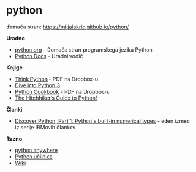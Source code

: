 # python

domača stran:
https://mitjaiskric.github.io/python/

**Uradno**
* [python.org](http://www.python.org/) - Domača stran programskega jezika Python
* [Python Docs](https://docs.python.org) - Uradni vodič

**Knjige**
* [Think Python](http://www.greenteapress.com/thinkpython2/index.html) - PDF na Dropbox-u
* [Dive into Python 3](http://www.diveintopython3.net/)
* [Python Cookbook](http://chimera.labs.oreilly.com/books/1230000000393/index.html) - PDF na Dropbox-u
* [The Hitchhiker’s Guide to Python!](http://docs.python-guide.org/)

**Članki**
* [Discover Python, Part 1: Python's built-in numerical types](http://www.ibm.com/developerworks/library/os-python1/) - eden izmed iz serije IBMovih člankov

**Razno**
* [python anywhere](https://www.pythonanywhere.com)
* [Python učilnica](http://student.pfmb.uni-mb.si/%7Ejturnsek/python/index.html)
* [Wiki](https://wiki.python.org/moin/BeginnersGuide/Programmers)
